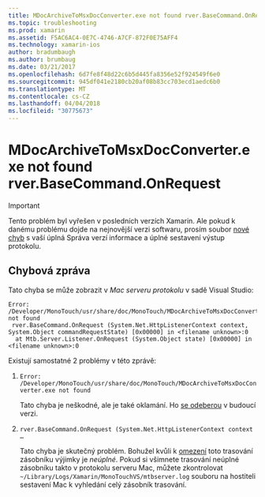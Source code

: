 ```yaml
---
title: MDocArchiveToMsxDocConverter.exe not found rver.BaseCommand.OnRequest
ms.topic: troubleshooting
ms.prod: xamarin
ms.assetid: F5AC6AC4-0E7C-4746-A7CF-872F0E75AFF4
ms.technology: xamarin-ios
author: bradumbaugh
ms.author: brumbaug
ms.date: 03/21/2017
ms.openlocfilehash: 6d7fe8f48d22c6b5d445fa8356e52f924549f6e0
ms.sourcegitcommit: 945df041e2180cb20af08b83cc703ecd1aedc6b0
ms.translationtype: MT
ms.contentlocale: cs-CZ
ms.lasthandoff: 04/04/2018
ms.locfileid: "30775673"
---
```

# <a name="mdocarchivetomsxdocconverterexe-not-found-rverbasecommandonrequest"></a>MDocArchiveToMsxDocConverter.exe not found rver.BaseCommand.OnRequest

> [!IMPORTANT]
> Tento problém byl vyřešen v posledních verzích Xamarin. Ale pokud k danému problému dojde na nejnovější verzi softwaru, prosím soubor [nové chyb](~/cross-platform/troubleshooting/questions/howto-file-bug.md) s vaší úplná Správa verzí informace a úplné sestavení výstup protokolu.


## <a name="error-message"></a>Chybová zpráva

Tato chyba se může zobrazit v *Mac serveru protokolu* v sadě Visual Studio:

```
Error: /Developer/MonoTouch/usr/share/doc/MonoTouch/MDocArchiveToMsxDocConverter.exe not found
 rver.BaseCommand.OnRequest (System.Net.HttpListenerContext context, System.Object commandRequestState) [0x00000] in <filename unknown>:0
  at Mtb.Server.Listener.OnRequest (System.Object state) [0x00000] in <filename unknown>:0
```

Existují samostatné 2 problémy v této zprávě:

1.  `Error: /Developer/MonoTouch/usr/share/doc/MonoTouch/MDocArchiveToMsxDocConverter.exe not found`

    Tato chyba je neškodné, ale je také oklamání. Ho [se odeberou](https://bugzilla.xamarin.com/show_bug.cgi?id=21667) v budoucí verzi.

2.  `rver.BaseCommand.OnRequest (System.Net.HttpListenerContext context …`

    Tato chyba je skutečný problém. Bohužel kvůli k [omezení](https://bugzilla.xamarin.com/show_bug.cgi?id=22080) toto trasování zásobníku výjimky je *neúplné*. Pokud si všimnete trasování neúplné zásobníku takto v protokolu serveru Mac, můžete zkontrolovat `~/Library/Logs/Xamarin/MonoTouchVS/mtbserver.log` souboru na hostiteli sestavení Mac k vyhledání celý zásobník trasování.

